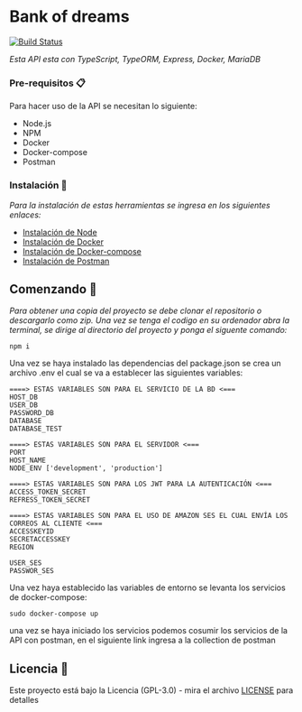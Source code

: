 # Bank of dreams
[![Build Status](https://travis-ci.com/MatheoNieto/Bank-of-dreams.svg?branch=main)](https://travis-ci.com/MatheoNieto/Bank-of-dreams)

_Esta API esta con TypeScript, TypeORM, Express, Docker, MariaDB_

### Pre-requisitos 📋
Para hacer uso de la API se necesitan lo siguiente:

- Node.js
- NPM
- Docker
- Docker-compose
- Postman

### Instalación 🔧

_Para la instalación de estas herramientas se ingresa en los siguientes enlaces:_

- [Instalación de Node](https://nodejs.org/en/)
- [Instalación de Docker](https://docs.docker.com/get-docker/)
- [Instalación de Docker-compose](https://docs.docker.com/compose/install/)
- [Instalación de Postman](https://www.postman.com/)


## Comenzando 🚀
_Para obtener una copia del proyecto se debe clonar el repositorio o descargarlo como zip. Una vez se tenga el codigo en su ordenador abra la terminal, se dirige al directorio del proyecto y ponga el siguente comando:_

```
npm i
```
Una vez se haya instalado las dependencias del package.json se crea un archivo .env el cual se va a establecer las siguientes variables:
```
====> ESTAS VARIABLES SON PARA EL SERVICIO DE LA BD <===
HOST_DB
USER_DB
PASSWORD_DB
DATABASE
DATABASE_TEST

====> ESTAS VARIABLES SON PARA EL SERVIDOR <===
PORT
HOST_NAME
NODE_ENV ['development', 'production']

====> ESTAS VARIABLES SON PARA LOS JWT PARA LA AUTENTICACIÓN <===
ACCESS_TOKEN_SECRET
REFRESS_TOKEN_SECRET

====> ESTAS VARIABLES SON PARA EL USO DE AMAZON SES EL CUAL ENVÍA LOS CORREOS AL CLIENTE <===
ACCESSKEYID
SECRETACCESSKEY
REGION

USER_SES
PASSWOR_SES
```
Una vez haya establecido las variables de entorno se levanta los servicios de docker-compose:

```
sudo docker-compose up
```

una vez se haya iniciado los servicios podemos cosumir los servicios de la API con postman, en el siguiente link ingresa a la collection de postman 
## Licencia 📄
Este proyecto está bajo la Licencia (GPL-3.0) - mira el archivo [LICENSE](LICENSE) para detalles